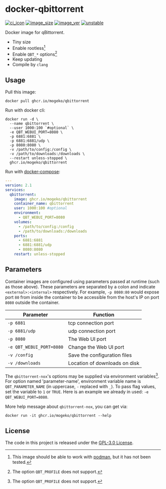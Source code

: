 # docker-qbittorrent

[![ci_icon]][ci_link] [![image_size]][docker_link] [![image_ver]][docker_link] [![unstable]][docker_link]

Docker image for qBittorrent. 

- Tiny size
- Enable rootless[^1]
- Enable `QBT_*` options[^2]
- Keep updating
- Compile by `clang`

## Usage

Pull this image:

```shell
docker pull ghcr.io/mogeko/qbittorrent
```

Run with docker cli:

```shell
docker run -d \
  --name qbittorrent \
  --user 1000:100 `#optional` \
  -e QBT_WEBUI_PORT=8080 \
  -p 6881:6881 \
  -p 6881:6881/udp \
  -p 8080:8080 \
  -v /path/to/config:/config \
  -v /path/to/downloads:/downloads \
  --restart unless-stopped \
  ghcr.io/mogeko/qbittorrent
```

Run with [docker-compose]:

```yml
---
version: 2.1
services:
  qbittorrent:
    image: ghcr.io/mogeko/qbittorrent
    container_name: qbittorrent
    user: 1000:100 #optional
    environment:
      - QBT_WEBUI_PORT=8080
    volumes:
      - /path/to/config:/config
      - /path/to/downloads:/downloads
    ports:
      - 6881:6881
      - 6881:6881/udp
      - 8080:8080
    restart: unless-stopped
```

## Parameters

Container images are configured using parameters passed at runtime (such as those above). These parameters are separated by a colon and indicate `<external>:<internal>` respectively. For example, `-p 8080:80` would expose port `80` from inside the container to be accessible from the host's IP on port `8080` outside the container.

| Parameter                | Function                      |
|--------------------------|-------------------------------|
| `-p 6881`                | tcp connection port           |
| `-p 6881/udp`            | udp connection port           |
| `-p 8080`                | The Web UI port               |
| `-e QBT_WEBUI_PORT=8080` | Change the Web UI port        |
| `-v /config`             | Save the configuration files  |
| `-v /downloads`          | Location of downloads on disk |

The `qbittorrent-nox`'s options may be supplied via environment variables[^2]. For option named 'parameter-name', environment variable name is `QBT_PARAMETER_NAME` (in uppercase, `-` replaced with `_`). To pass flag values, set the variable to `1` or `TRUE`. Here is an example we already in used: `-e QBT_WEBUI_PORT=8080`.

More help message about `qbittorrent-nox`, you can get via:

```shell
docker run -it ghcr.io/mogeko/qbittorrent --help
```

## License

The code in this project is released under the [GPL-3.0 License][license].


<!-- footnote -->

[^1]: This image should be able to work with [podman], but it has not been tested.
[^2]: The option `QBT_PROFILE` does not support.

<!-- badge -->

[ci_icon]: https://github.com/mogeko/docker-qbittorrent/actions/workflows/auto-update.yml/badge.svg
[ci_link]: https://github.com/mogeko/docker-qbittorrent/actions/workflows/auto-update.yml
[image_size]: https://img.shields.io/docker/image-size/mogeko/qbittorrent/latest?logo=docker
[image_ver]: https://img.shields.io/docker/v/mogeko/qbittorrent/latest?logo=docker
[unstable]: https://img.shields.io/docker/v/mogeko/qbittorrent?label=unstable&logo=docker
[docker_link]: https://hub.docker.com/r/mogeko/qbittorrent

<!-- links -->

[docker-compose]: https://docs.docker.com/compose
[license]: https://github.com/mogeko/docker-qbittorrent/blob/master/LICENSE
[podman]: https://podman.io
